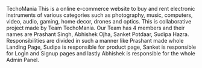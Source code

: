 TechoMania 
This is a online e-commerce website to buy and rent electronic instruments of various categories such as photography, music, computers, video, audio, gaming, home decor, drones and optics.
This is collaborative project made by Team TechoMania. Our Team has 4 members and their names are Prashant Singh, Abhishek Ojha, Sanket Potdaar, Sudipa Hazra.
Responsibilities are divided in such a manner like Prashant made whole Landing Page, Sudipa is responsible for product page, Sanket is responsible for Login and Signup pages and lastly Abhishek is responsible for the whole Admin Panel.  
